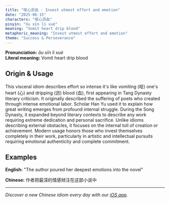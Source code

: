 ```yaml
---
title: "呕心沥血 - Invest utmost effort and emotion"
date: "2025-06-15"
characters: "呕心沥血"
pinyin: "ǒu xīn lì xuè"
meaning: "Vomit heart drip blood"
metaphoric_meaning: "Invest utmost effort and emotion"
theme: "Success & Perseverance"
---
```


**Pronunciation:** *ǒu xīn lì xuè*  
**Literal meaning:** Vomit heart drip blood

## Origin & Usage

This visceral idiom describes effort so intense it's like vomiting (呕) one's heart (心) and dripping (沥) blood (血), first appearing in Tang Dynasty literary criticism. It originally described the suffering of poets who created through intense emotional labor. Scholar Han Yu used it to explain how great writing emerges from profound internal struggle. During the Song Dynasty, it expanded beyond literary contexts to describe any work requiring extreme dedication and personal sacrifice. Unlike idioms describing external obstacles, it focuses on the internal toll of creation or achievement. Modern usage honors those who invest themselves completely in their work, particularly in artistic and intellectual pursuits requiring emotional authenticity and complete commitment.

## Examples

**English:** "The author poured her deepest emotions into the novel"

**Chinese:** 作者把最深的情感倾注在这部小说中

---

*Discover a new Chinese idiom every day with our [iOS app](https://apps.apple.com/us/app/daily-chinese-idioms/id6740611324).*
